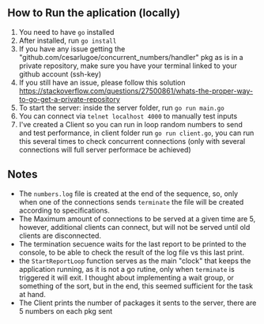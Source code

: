 ## How to Run the aplication (locally)

1. You need to have `go` installed
2. After installed, run `go install`
3. If you have any issue getting the "github.com/cesarlugoe/concurrent_numbers/handler" pkg as is in a private repository, make sure you have
   your terminal linked to your github account (ssh-key)
4. If you still have an issue, please follow this solution https://stackoverflow.com/questions/27500861/whats-the-proper-way-to-go-get-a-private-repository
5. To start the server: inside the server folder, run `go run main.go`
6. You can connect via `telnet localhost 4000` to manually test inputs
7. I've created a Client so you can run in loop random numbers to send and test performance, in client folder run `go run client.go`, you can run    this several times to check concurrent connections (only with several connections will full server performace be achieved)


## Notes

- The `numbers.log` file is created at the end of the sequence, so, only when one of the connections sends `terminate` the file will be created according to specifications.
- The Maximum amount of connections to be served at a given time are 5, however, additional clients can connect, but will not be served until old clients are disconnected.
- The termination secuence waits for the last report to be printed to the console, to be able to check the result of the log file vs this last print.
- the `StartReportLoop` function serves as the main "clock" that keeps the application running, as it is not a go rutine, only when `terminate` is triggered it will exit. I thought about implementing a wait group, or something of the sort, but in the end, this seemed sufficient for the task at hand.
- The Client prints the number of packages it sents to the server, there are 5 numbers on each pkg sent

